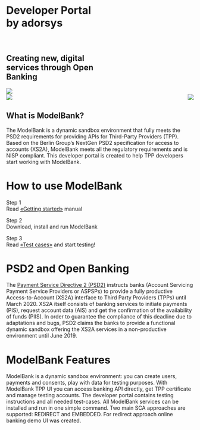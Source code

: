 <div class="container-fluid hero">

<div class="row">
<div class="col-2"></div>
<div class="col-4">
<h1>Developer Portal <br/> by adorsys <br/></h1><br/><h2> Creating new, digital <br/> services through Open <br/> Banking</h2>
</div>
<div class="col-5">
    <div class="text-center">
<img src="../assets/images/modelbank-illustration.svg" class="image-fluid">
</div>

</div>
</div>
<img src="../assets/images/dots-left.svg" class="image-fluid">
<img src="../assets/images/dots-right.svg" style="float:right" class="image-fluid">
</div>

<div class="what-sandbox-wrapper container">

## What is ModelBank?

The ModelBank is a dynamic sandbox environment that fully meets the PSD2 requirements for providing APIs for Third-Party Providers (TPP). Based on the Berlin Group’s NextGen PSD2 specification for access to accounts (XS2A), ModelBank meets all the regulatory requirements and is NISP compliant. This developer portal is created to help TPP developers start working with ModelBank.

</div>

<div class="how-use-api">

# How to use ModelBank

<div class="steps-wrapper">

Step 1 <br/>
Read [«Getting started»](/getting-started) manual

<div class="arrow-right"></div>

Step 2 <br/>
Download, install and run ModelBank

<div class="arrow-right"></div>

Step 3 <br/>
Read [«Test cases»](/test-cases) and start testing!

</div>
  
</div>

<div class="open-banking">
<div class="divider"></div>

# PSD2 and Open Banking

The [Payment Service Directive 2 (PSD2)](https://eur-lex.europa.eu/legal-content/EN/TXT/PDF/?uri=CELEX:32015L2366&from=EN) instructs banks (Account Servicing Payment Service Providers or ASPSPs) to provide a fully productive Access-to-Account (XS2A) interface to Third Party Providers (TPPs) until March 2020. XS2A itself consists of banking services to initiate payments (PIS), request account data (AIS) and get the confirmation of the availability of funds (PIIS). In order to guarantee the compliance of this deadline due to adaptations and bugs, PSD2 claims the banks to provide a functional dynamic sandbox offering the XS2A services in a non-productive environment until June 2019.

</div>

<div class="features-text">

# ModelBank Features

ModelBank is a dynamic sandbox environment: you can create users, payments and consents, play with data for testing purposes. With ModelBank TPP UI you can access banking API directly, get TPP certificate and manage testing accounts. The developer portal contains testing instructions and all needed test-cases. All ModelBank services can be installed and run in one simple command. Two main SCA approaches are supported: REDIRECT and EMBEDDED. For redirect approach online banking demo UI was created.

</div>
